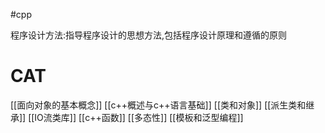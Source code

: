 #cpp

程序设计方法:指导程序设计的思想方法,包括程序设计原理和遵循的原则
# CAT
[[面向对象的基本概念]]
[[c++概述与c++语言基础]]
[[类和对象]]
[[派生类和继承]]
[[IO流类库]]
[[c++函数]]
[[多态性]]
[[模板和泛型编程]]
